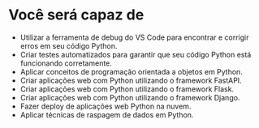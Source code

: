 # Você será capaz de

- Utilizar a ferramenta de debug do VS Code para encontrar e corrigir erros em seu código Python.
- Criar testes automatizados para garantir que seu código Python está funcionando corretamente.
- Aplicar conceitos de programação orientada a objetos em Python.
- Criar aplicações web com Python utilizando o framework FastAPI.
- Criar aplicações web com Python utilizando o framework Flask.
- Criar aplicações web com Python utilizando o framework Django.
- Fazer deploy de aplicações web Python na nuvem.
- Aplicar técnicas de raspagem de dados em Python.
